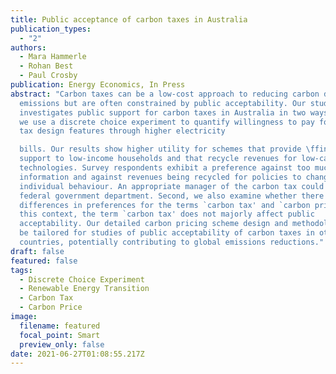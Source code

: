 ```yaml
---
title: Public acceptance of carbon taxes in Australia
publication_types:
  - "2"
authors:
  - Mara Hammerle
  - Rohan Best
  - Paul Crosby
publication: Energy Economics, In Press
abstract: "Carbon taxes can be a low-cost approach to reducing carbon dioxide
  emissions but are often constrained by public acceptability. Our study
  investigates public support for carbon taxes in Australia in two ways. First,
  we use a discrete choice experiment to quantify willingness to pay for carbon
  tax design features through higher electricity

  bills. Our results show higher utility for schemes that provide \ffinancial
  support to low-income households and that recycle revenues for low-carbon
  technologies. Survey respondents exhibit a preference against too much
  information and against revenues being recycled for policies to change
  individual behaviour. An appropriate manager of the carbon tax could be a
  federal government department. Second, we also examine whether there are
  differences in preferences for the terms `carbon tax' and `carbon price': in
  this context, the term `carbon tax' does not majorly affect public
  acceptability. Our detailed carbon pricing scheme design and methodology can
  be tailored for studies of public acceptability of carbon taxes in other
  countries, potentially contributing to global emissions reductions."
draft: false
featured: false
tags:
  - Discrete Choice Experiment
  - Renewable Energy Transition
  - Carbon Tax
  - Carbon Price
image:
  filename: featured
  focal_point: Smart
  preview_only: false
date: 2021-06-27T01:08:55.217Z
---
```

